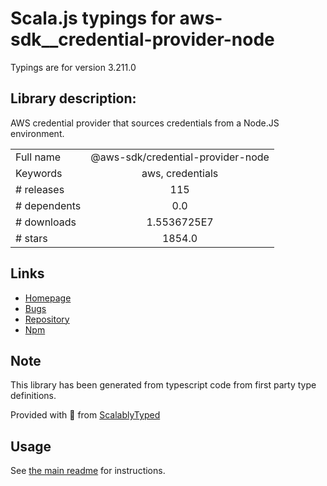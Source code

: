 
# Scala.js typings for aws-sdk__credential-provider-node

Typings are for version 3.211.0

## Library description:
AWS credential provider that sources credentials from a Node.JS environment.

|                    |                 |
| ------------------ | :-------------: |
| Full name          | @aws-sdk/credential-provider-node |
| Keywords           | aws, credentials |
| # releases         | 115 |
| # dependents       | 0.0 |
| # downloads        | 1.5536725E7 |
| # stars            | 1854.0 |

## Links
- [Homepage](https://github.com/aws/aws-sdk-js-v3/tree/main/packages/credential-provider-node)
- [Bugs](https://github.com/aws/aws-sdk-js-v3/issues)
- [Repository](https://github.com/aws/aws-sdk-js-v3)
- [Npm](https://www.npmjs.com/package/%40aws-sdk%2Fcredential-provider-node)
    


## Note
This library has been generated from typescript code from first party type definitions.

Provided with :purple_heart: from [ScalablyTyped](https://github.com/oyvindberg/ScalablyTyped)

## Usage
See [the main readme](../../readme.md) for instructions.


